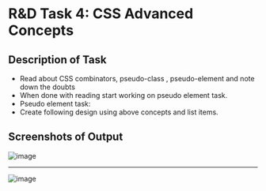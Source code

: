 # R&D Task 4: CSS Advanced Concepts

## Description of Task


- Read about CSS combinators, pseudo-class , pseudo-element and note down the doubts
- When done with reading start working on pseudo element task.
- Pseudo element task:
- Create following design using above concepts and list items.


## Screenshots of Output

![image](https://user-images.githubusercontent.com/127377501/224022092-c43af793-6e36-4699-9514-1bc7e0418b8c.png)
********
![image](https://user-images.githubusercontent.com/127377501/224022176-217a7ff1-2578-44b1-a414-07c92911891a.png)
  

